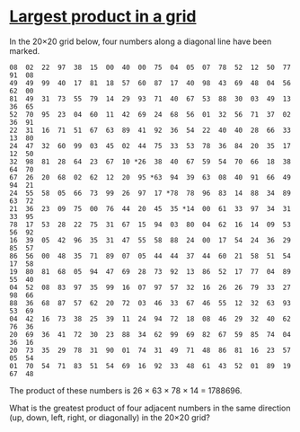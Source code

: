 # [Largest product in a grid](https://projecteuler.net/problem=11)

In the 20×20 grid below, four numbers along a diagonal line have been marked.

    08  02  22  97  38  15  00  40  00  75  04  05  07  78  52  12  50  77  91  08
    49  49  99  40  17  81  18  57  60  87  17  40  98  43  69  48  04  56  62  00
    81  49  31  73  55  79  14  29  93  71  40  67  53  88  30  03  49  13  36  65
    52  70  95  23  04  60  11  42  69  24  68  56  01  32  56  71  37  02  36  91
    22  31  16  71  51  67  63  89  41  92  36  54  22  40  40  28  66  33  13  80
    24  47  32  60  99  03  45  02  44  75  33  53  78  36  84  20  35  17  12  50
    32  98  81  28  64  23  67  10 *26  38  40  67  59  54  70  66  18  38  64  70
    67  26  20  68  02  62  12  20  95 *63  94  39  63  08  40  91  66  49  94  21
    24  55  58  05  66  73  99  26  97  17 *78  78  96  83  14  88  34  89  63  72
    21  36  23  09  75  00  76  44  20  45  35 *14  00  61  33  97  34  31  33  95
    78  17  53  28  22  75  31  67  15  94  03  80  04  62  16  14  09  53  56  92
    16  39  05  42  96  35  31  47  55  58  88  24  00  17  54  24  36  29  85  57
    86  56  00  48  35  71  89  07  05  44  44  37  44  60  21  58  51  54  17  58
    19  80  81  68  05  94  47  69  28  73  92  13  86  52  17  77  04  89  55  40
    04  52  08  83  97  35  99  16  07  97  57  32  16  26  26  79  33  27  98  66
    88  36  68  87  57  62  20  72  03  46  33  67  46  55  12  32  63  93  53  69
    04  42  16  73  38  25  39  11  24  94  72  18  08  46  29  32  40  62  76  36
    20  69  36  41  72  30  23  88  34  62  99  69  82  67  59  85  74  04  36  16
    20  73  35  29  78  31  90  01  74  31  49  71  48  86  81  16  23  57  05  54
    01  70  54  71  83  51  54  69  16  92  33  48  61  43  52  01  89  19  67  48

The product of these numbers is 26 × 63 × 78 × 14 = 1788696.

What is the greatest product of four adjacent numbers in the
same direction (up, down, left, right, or diagonally) in the 20×20 grid?
